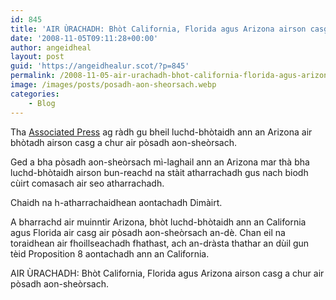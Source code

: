 ```yaml
---
id: 845
title: 'AIR ÙRACHADH: Bhòt California, Florida agus Arizona airson casg a chur air pòsadh aon-sheòrsach'
date: '2008-11-05T09:11:28+00:00'
author: angeidheal
layout: post
guid: 'https://angeidhealur.scot/?p=845'
permalink: /2008-11-05-air-urachadh-bhot-california-florida-agus-arizona-airson-casg-a-chur-air-posadh-aon-sheorsach/
image: /images/posts/posadh-aon-sheorsach.webp
categories:
    - Blog
---
```


Tha [Associated Press](http://www.stltoday.com/stltoday/news/stories.nsf/religion/story/E2F7DDF123CCC39C862574F8002EFBD0?OpenDocument "'Arizona voters OK amendment banning gay marriage' le Bob Baum") ag ràdh gu bheil luchd-bhòtaidh ann an Arizona air bhòtadh airson casg a chur air pòsadh aon-sheòrsach.

Ged a bha pòsadh aon-sheòrsach mì-laghail ann an Arizona mar thà bha luchd-bhòtaidh airson bun-reachd na stàit atharrachadh gus nach biodh cùirt comasach air seo atharrachadh.

Chaidh na h-atharrachaidhean aontachadh Dimàirt.

A bharrachd air muinntir Arizona, bhòt luchd-bhòtaidh ann an California agus Florida air casg air pòsadh aon-sheòrsach an-dè. Chan eil na toraidhean air fhoillseachadh fhathast, ach an-dràsta thathar an dùil gun tèid Proposition 8 aontachadh ann an California.

AIR ÙRACHADH: Bhòt California, Florida agus Arizona airson casg a chur air pòsadh aon-sheòrsach.
